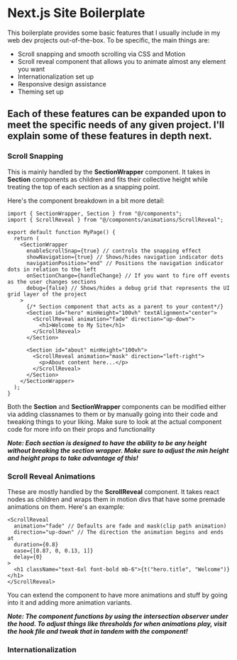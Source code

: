 # Next.js Site Boilerplate

This boilerplate provides some basic features that I usually include in my web dev projects out-of-the-box. To be specific, the main things are:

- Scroll snapping and smooth scrolling via CSS and Motion
- Scroll reveal component that allows you to animate almost any element you want
- Internationalization set up
- Responsive design assistance
- Theming set up

Each of these features can be expanded upon to meet the specific needs of any given project. I'll explain some of these features in depth next.
---

### Scroll Snapping

This is mainly handled by the **SectionWrapper** component. It takes in **Section** components as children and fits their collective height while treating the top of each section as a snapping point.

Here's the component breakdown in a bit more detail:

```tsx
import { SectionWrapper, Section } from "@/components";
import { ScrollReveal } from "@/components/animations/ScrollReveal";

export default function MyPage() {
  return (
    <SectionWrapper
      enableScrollSnap={true} // controls the snapping effect
      showNavigation={true} // Shows/hides navigation indicator dots
      navigationPosition="end" // Positions the navigation indicator dots in relation to the left
      onSectionChange={handleChange} // If you want to fire off events as the user changes sections
      debug={false} // Shows/hides a debug grid that represents the UI grid layer of the project
    >
      {/* Section component that acts as a parent to your content*/}
      <Section id="hero" minHeight="100vh" textAlignment="center">
        <ScrollReveal animation="fade" direction="up-down">
          <h1>Welcome to My Site</h1>
        </ScrollReveal>
      </Section>

      <Section id="about" minHeight="100vh">
        <ScrollReveal animation="mask" direction="left-right">
          <p>About content here...</p>
        </ScrollReveal>
      </Section>
    </SectionWrapper>
  );
}
```

Both the **Section** and **SectionWrapper** components can be modified either via adding classnames to them or by manually going into their code and tweaking things to your liking. Make sure to look at the actual component code for more info on their props and functionality

***Note: Each section is designed to have the ability to be any height without breaking the section wrapper. Make sure to adjust the min height and height props to take advantage of this!***

### Scroll Reveal Animations

These are mostly handled by the **ScrollReveal** component. It takes react nodes as children and wraps them in motion divs that have some premade animations on them. Here's an example:

```tsx
<ScrollReveal
  animation="fade" // Defaults are fade and mask(clip path animation)
  direction="up-down" // The direction the animation begins and ends at
  duration={0.8}
  ease={[0.87, 0, 0.13, 1]}
  delay={0}
>
  <h1 className="text-6xl font-bold mb-6">{t("hero.title", "Welcome")}</h1>
</ScrollReveal>
```

You can extend the component to have more animations and stuff by going into it and adding more animation variants.

***Note: The component functions by using the intersection observer under the hood. To adjust things like thresholds for when animations play, visit the hook file and tweak that in tandem with the component!***

### Internationalization


